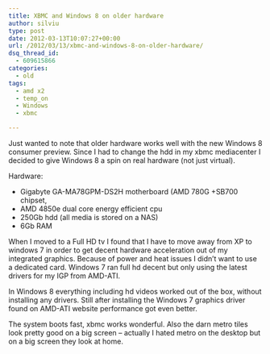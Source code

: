 ```yaml
---
title: XBMC and Windows 8 on older hardware
author: silviu
type: post
date: 2012-03-13T10:07:27+00:00
url: /2012/03/13/xbmc-and-windows-8-on-older-hardware/
dsq_thread_id:
  - 609615866
categories:
  - old
tags:
  - amd x2
  - temp_on
  - Windows
  - xbmc

---
```

Just wanted to note that older hardware works well with the new Windows 8 consumer preview. Since I had to change the hdd in my xbmc mediacenter I decided to give Windows 8 a spin on real hardware (not just virtual).

Hardware:

  * Gigabyte GA-MA78GPM-DS2H motherboard (AMD 780G +SB700 chipset,
  * AMD 4850e dual core energy efficient cpu
  * 250Gb hdd (all media is stored on a NAS)
  * 6Gb RAM

When I moved to a Full HD tv I found that I have to move away from XP to windows 7 in order to get decent hardware acceleration out of my integrated graphics. Because of power and heat issues I didn&#8217;t want to use a dedicated card. Windows 7 ran full hd decent but only using the latest drivers for my IGP from AMD-ATI.

In Windows 8 everything including hd videos worked out of the box, without installing any drivers. Still after installing the Windows 7 graphics driver found on AMD-ATI website performance got even better.

The system boots fast, xbmc works wonderful. Also the darn metro tiles look pretty good on a big screen &#8211; actually I hated metro on the desktop but on a big screen they look at home.